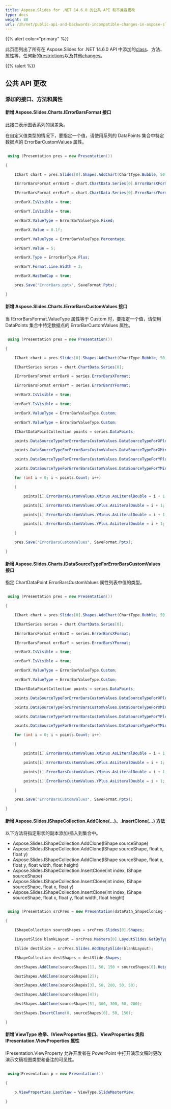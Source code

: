 ```yaml
---
title: Aspose.Slides for .NET 14.6.0 的公共 API 和不兼容更改
type: docs
weight: 80
url: /zh/net/public-api-and-backwards-incompatible-changes-in-aspose-slides-for-net-14-6-0/
---
```


{{% alert color="primary" %}} 

此页面列出了所有在 Aspose.Slides for .NET 14.6.0 API 中添加的[class](/slides/zh/net/public-api-and-backwards-incompatible-changes-in-aspose-slides-for-net-14-6-0/)、方法、属性等，任何新的[restrictions](/slides/zh/net/public-api-and-backwards-incompatible-changes-in-aspose-slides-for-net-14-6-0/)以及其他[changes](/slides/zh/net/public-api-and-backwards-incompatible-changes-in-aspose-slides-for-net-14-6-0/)。

{{% /alert %}} 
## **公共 API 更改**
### **添加的接口、方法和属性**
#### **新增 Aspose.Slides.Charts.IErrorBarsFormat 接口**
此接口表示图表系列的误差条。

在自定义值类型的情况下，要指定一个值，请使用系列的 DataPoints 集合中特定数据点的 ErrorBarCustomValues 属性。

``` csharp

 using (Presentation pres = new Presentation())

{

    IChart chart = pres.Slides[0].Shapes.AddChart(ChartType.Bubble, 50, 50, 400, 300, true);

    IErrorBarsFormat errBarX = chart.ChartData.Series[0].ErrorBarsXFormat;

    IErrorBarsFormat errBarY = chart.ChartData.Series[0].ErrorBarsYFormat;

    errBarX.IsVisible = true;

    errBarY.IsVisible = true;

    errBarX.ValueType = ErrorBarValueType.Fixed;

    errBarX.Value = 0.1f;

    errBarY.ValueType = ErrorBarValueType.Percentage;

    errBarY.Value = 5;

    errBarX.Type = ErrorBarType.Plus;

    errBarY.Format.Line.Width = 2;

    errBarX.HasEndCap = true;

    pres.Save("ErrorBars.pptx", SaveFormat.Pptx);

}

``` 
#### **新增 Aspose.Slides.Charts.IErrorBarsCustomValues 接口**
当 IErrorBarsFormat.ValueType 属性等于 Custom 时，要指定一个值，请使用 DataPoints 集合中特定数据点的 ErrorBarCustomValues 属性。

``` csharp

 using (Presentation pres = new Presentation())

{

    IChart chart = pres.Slides[0].Shapes.AddChart(ChartType.Bubble, 50, 50, 400, 300, true);

    IChartSeries series = chart.ChartData.Series[0];

    IErrorBarsFormat errBarX = series.ErrorBarsXFormat;

    IErrorBarsFormat errBarY = series.ErrorBarsYFormat;

    errBarX.IsVisible = true;

    errBarY.IsVisible = true;

    errBarX.ValueType = ErrorBarValueType.Custom;

    errBarY.ValueType = ErrorBarValueType.Custom;

    IChartDataPointCollection points = series.DataPoints;

    points.DataSourceTypeForErrorBarsCustomValues.DataSourceTypeForXPlusValues = DataSourceType.DoubleLiterals;

    points.DataSourceTypeForErrorBarsCustomValues.DataSourceTypeForXMinusValues = DataSourceType.DoubleLiterals;

    points.DataSourceTypeForErrorBarsCustomValues.DataSourceTypeForYPlusValues = DataSourceType.DoubleLiterals;

    points.DataSourceTypeForErrorBarsCustomValues.DataSourceTypeForYMinusValues = DataSourceType.DoubleLiterals;

    for (int i = 0; i < points.Count; i++)

    {

        points[i].ErrorBarsCustomValues.XMinus.AsLiteralDouble = i + 1;

        points[i].ErrorBarsCustomValues.XPlus.AsLiteralDouble = i + 1;

        points[i].ErrorBarsCustomValues.YMinus.AsLiteralDouble = i + 1;

        points[i].ErrorBarsCustomValues.YPlus.AsLiteralDouble = i + 1;

    }

    pres.Save("ErrorBarsCustomValues", SaveFormat.Pptx);

}

``` 
#### **新增 Aspose.Slides.Charts.IDataSourceTypeForErrorBarsCustomValues 接口**
指定 ChartDataPoint.ErrorBarsCustomValues 属性列表中值的类型。

``` csharp

 using (Presentation pres = new Presentation())

{

    IChart chart = pres.Slides[0].Shapes.AddChart(ChartType.Bubble, 50, 50, 400, 300, true);

    IChartSeries series = chart.ChartData.Series[0];

    IErrorBarsFormat errBarX = series.ErrorBarsXFormat;

    IErrorBarsFormat errBarY = series.ErrorBarsYFormat;

    errBarX.IsVisible = true;

    errBarY.IsVisible = true;

    errBarX.ValueType = ErrorBarValueType.Custom;

    errBarY.ValueType = ErrorBarValueType.Custom;

    IChartDataPointCollection points = series.DataPoints;

    points.DataSourceTypeForErrorBarsCustomValues.DataSourceTypeForXPlusValues = DataSourceType.DoubleLiterals;

    points.DataSourceTypeForErrorBarsCustomValues.DataSourceTypeForXMinusValues = DataSourceType.DoubleLiterals;

    points.DataSourceTypeForErrorBarsCustomValues.DataSourceTypeForYPlusValues = DataSourceType.DoubleLiterals;

    points.DataSourceTypeForErrorBarsCustomValues.DataSourceTypeForYMinusValues = DataSourceType.DoubleLiterals;

    for (int i = 0; i < points.Count; i++)

    {

        points[i].ErrorBarsCustomValues.XMinus.AsLiteralDouble = i + 1;

        points[i].ErrorBarsCustomValues.XPlus.AsLiteralDouble = i + 1;

        points[i].ErrorBarsCustomValues.YMinus.AsLiteralDouble = i + 1;

        points[i].ErrorBarsCustomValues.YPlus.AsLiteralDouble = i + 1;

    }

    pres.Save("ErrorBarsCustomValues", SaveFormat.Pptx);

}

``` 
#### **新增 Aspose.Slides.IShapeCollection.AddClone(...)、.InsertClone(...) 方法**
以下方法将指定形状的副本添加/插入到集合中。

- Aspose.Slides.IShapeCollection.AddClone(IShape sourceShape)
- Aspose.Slides.IShapeCollection.AddClone(IShape sourceShape, float x, float y)
- Aspose.Slides.IShapeCollection.AddClone(IShape sourceShape, float x, float y, float width, float height)
- Aspose.Slides.IShapeCollection.InsertClone(int index, IShape sourceShape)
- Aspose.Slides.IShapeCollection.InsertClone(int index, IShape sourceShape, float x, float y)
- Aspose.Slides.IShapeCollection.InsertClone(int index, IShape sourceShape, float x, float y, float width, float height)

``` csharp

 using (Presentation srcPres = new Presentation(dataPath_ShapeCloning + "Source Frame.pptx"))

{

    IShapeCollection sourceShapes = srcPres.Slides[0].Shapes;

    ILayoutSlide blankLayout = srcPres.Masters[0].LayoutSlides.GetByType(SlideLayoutType.Blank);

    ISlide destSlide = srcPres.Slides.AddEmptySlide(blankLayout);

    IShapeCollection destShapes = destSlide.Shapes;

    destShapes.AddClone(sourceShapes[1], 50, 150 + sourceShapes[0].Height);

    destShapes.AddClone(sourceShapes[2]);

    destShapes.AddClone(sourceShapes[3], 50, 200, 50, 50);

    destShapes.AddClone(sourceShapes[4]);

    destShapes.AddClone(sourceShapes[5], 300, 300, 50, 200);

    destShapes.InsertClone(0, sourceShapes[0], 50, 150);

}

``` 
#### **新增 ViewType 枚举、IViewProperties 接口、ViewProperties 类和 IPresentation.ViewProperties 属性**
IPresentation.ViewProperty 允许开发者在 PowerPoint 中打开演示文稿时更改演示文稿视图类型和备注的可见性。

``` csharp

 using(Presentation p = new Presentation())

{

    p.ViewProperties.LastView = ViewType.SlideMasterView;

}

```